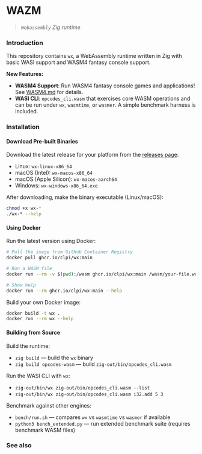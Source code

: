 # WAZM

> _`Webassembly` Zig runtime_

### Introduction

This repository contains `wx`, a WebAssembly runtime written in Zig with basic WASI support and WASM4 fantasy console support.

**New Features:**
- **WASM4 Support**: Run WASM4 fantasy console games and applications! See [WASM4.md](WASM4.md) for details.
- **WASI CLI**: `opcodes_cli.wasm` that exercises core WASM operations and can be run under `wx`, `wasmtime`, or `wasmer`. A simple benchmark harness is included.

### Installation

#### Download Pre-built Binaries

Download the latest release for your platform from the [releases page](https://github.com/clpi/wx/releases):

- Linux: `wx-linux-x86_64`
- macOS (Intel): `wx-macos-x86_64`
- macOS (Apple Silicon): `wx-macos-aarch64`
- Windows: `wx-windows-x86_64.exe`

After downloading, make the binary executable (Linux/macOS):
```bash
chmod +x wx-*
./wx-* --help
```

#### Using Docker

Run the latest version using Docker:

```bash
# Pull the image from GitHub Container Registry
docker pull ghcr.io/clpi/wx:main

# Run a WASM file
docker run --rm -v $(pwd):/wasm ghcr.io/clpi/wx:main /wasm/your-file.wasm

# Show help
docker run --rm ghcr.io/clpi/wx:main --help
```

Build your own Docker image:

```bash
docker build -t wx .
docker run --rm wx --help
```

#### Building from Source

Build the runtime:

- `zig build` — build the `wx` binary
- `zig build opcodes-wasm` — build `zig-out/bin/opcodes_cli.wasm`

Run the WASI CLI with `wx`:

- `zig-out/bin/wx zig-out/bin/opcodes_cli.wasm --list`
- `zig-out/bin/wx zig-out/bin/opcodes_cli.wasm i32.add 5 3`

Benchmark against other engines:

- `bench/run.sh` — compares `wx` vs `wasmtime` vs `wasmer` if available
- `python3 bench_extended.py` — run extended benchmark suite (requires benchmark WASM files)

### See also
